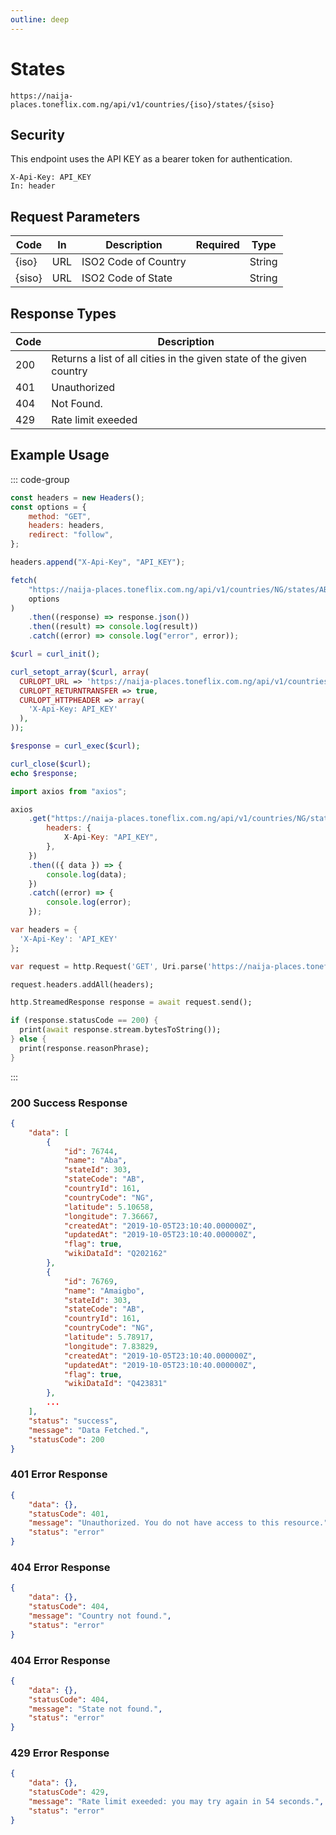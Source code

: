 ```yaml
---
outline: deep
---
```


# States

<Badge type="warning" text="GET" /> `https://naija-places.toneflix.com.ng/api/v1/countries/{iso}/states/{siso}`

## Security

This endpoint uses the API KEY as a bearer token for authentication.

```
X-Api-Key: API_KEY
In: header
```

## Request Parameters

| Code     | In  | Description          | Required                           | Type   |
| -------- | --- | -------------------- | ---------------------------------- | ------ |
| \{iso\}  | URL | ISO2 Code of Country | <Badge type="danger" text="YES" /> | String |
| \{siso\} | URL | ISO2 Code of State   | <Badge type="danger" text="YES" /> | String |

## Response Types

| Code | Description                                                          |
| ---- | -------------------------------------------------------------------- |
| 200  | Returns a list of all cities in the given state of the given country |
| 401  | Unauthorized                                                         |
| 404  | Not Found.                                                           |
| 429  | Rate limit exeeded                                                   |

## Example Usage

::: code-group

```js [javascript]
const headers = new Headers();
const options = {
    method: "GET",
    headers: headers,
    redirect: "follow",
};

headers.append("X-Api-Key", "API_KEY");

fetch(
    "https://naija-places.toneflix.com.ng/api/v1/countries/NG/states/AB/cities",
    options
)
    .then((response) => response.json())
    .then((result) => console.log(result))
    .catch((error) => console.log("error", error));
```

```php [php]
$curl = curl_init();

curl_setopt_array($curl, array(
  CURLOPT_URL => 'https://naija-places.toneflix.com.ng/api/v1/countries/NG/states/AB/cities',
  CURLOPT_RETURNTRANSFER => true,
  CURLOPT_HTTPHEADER => array(
    'X-Api-Key: API_KEY'
  ),
));

$response = curl_exec($curl);

curl_close($curl);
echo $response;
```

```js [axios]
import axios from "axios";

axios
    .get("https://naija-places.toneflix.com.ng/api/v1/countries/NG/states/AB/cities", {
        headers: {
            X-Api-Key: "API_KEY",
        },
    })
    .then(({ data }) => {
        console.log(data);
    })
    .catch((error) => {
        console.log(error);
    });
```

```dart [dart]
var headers = {
  'X-Api-Key': 'API_KEY'
};

var request = http.Request('GET', Uri.parse('https://naija-places.toneflix.com.ng/api/v1/countries/NG/states/AB/cities'));

request.headers.addAll(headers);

http.StreamedResponse response = await request.send();

if (response.statusCode == 200) {
  print(await response.stream.bytesToString());
} else {
  print(response.reasonPhrase);
}
```

:::

### 200 Success Response

```json
{
    "data": [
        {
            "id": 76744,
            "name": "Aba",
            "stateId": 303,
            "stateCode": "AB",
            "countryId": 161,
            "countryCode": "NG",
            "latitude": 5.10658,
            "longitude": 7.36667,
            "createdAt": "2019-10-05T23:10:40.000000Z",
            "updatedAt": "2019-10-05T23:10:40.000000Z",
            "flag": true,
            "wikiDataId": "Q202162"
        },
        {
            "id": 76769,
            "name": "Amaigbo",
            "stateId": 303,
            "stateCode": "AB",
            "countryId": 161,
            "countryCode": "NG",
            "latitude": 5.78917,
            "longitude": 7.83829,
            "createdAt": "2019-10-05T23:10:40.000000Z",
            "updatedAt": "2019-10-05T23:10:40.000000Z",
            "flag": true,
            "wikiDataId": "Q423831"
        },
        ...
    ],
    "status": "success",
    "message": "Data Fetched.",
    "statusCode": 200
}
```

### 401 Error Response

```json
{
    "data": {},
    "statusCode": 401,
    "message": "Unauthorized. You do not have access to this resource.",
    "status": "error"
}
```

### 404 Error Response

```json
{
    "data": {},
    "statusCode": 404,
    "message": "Country not found.",
    "status": "error"
}
```

### 404 Error Response

```json
{
    "data": {},
    "statusCode": 404,
    "message": "State not found.",
    "status": "error"
}
```

### 429 Error Response

```json
{
    "data": {},
    "statusCode": 429,
    "message": "Rate limit exeeded: you may try again in 54 seconds.",
    "status": "error"
}
```
